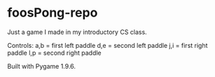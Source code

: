 # foosPong-repo
Just a game I made in my introductory CS class.

Controls:
a,b = first left paddle
d,e = second left paddle
j,i = first right paddle
l,p = second right paddle



Built with Pygame 1.9.6.

